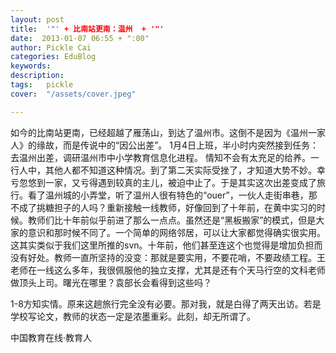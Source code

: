 ```yaml
---
layout: post  
title:  '"' + 比南站更南：温州  + '"'
date:  2013-01-07 06:55 + ":00" 
author: Pickle Cai  
categories: EduBlog  
keywords: 
description:   
tags:	pickle   
cover:  "/assets/cover.jpeg"  

---  
```

    
 如今的比南站更南，已经超越了雁荡山，到达了温州市。这倒不是因为《温州一家人》的缘故，而是传说中的“因公出差”。 1月4日上班，半小时内突然接到任务：去温州出差，调研温州市中小学教育信息化进程。 情知不会有太充足的给养。一行人中，其他人都不知道这种情况。到了第二天实际受挫了，才知道大势不妙。幸亏忽悠到一家，又亏得遇到较真的主儿，被迫中止了。于是其实这次出差变成了旅行。看了温州城的小弄堂，听了温州人很有特色的“ouer”，一伙人走街串巷，那不成了挑糖担子的人吗？重新接触一线教师，好像回到了十年前，在黄中实习的时候。教师们比十年前似乎前进了那么一点点。虽然还是“黑板搬家”的模式，但是大家的意识和那时候不同了。一个简单的网络邻居，可以让大家都觉得确实很实用。这其实类似于我们这里所推的svn。十年前，他们甚至连这个也觉得是增加负担而没有好处。教师一直所坚持的没变：那就是要实用，不要花哨，不要政绩工程。王老师在一线这么多年，我很佩服他的独立支撑，尤其是还有个天马行空的文科老师做顶头上司。曙光在哪里？袁部长会看得到这些吗？

1-8方知实情。原来这趟旅行完全没有必要。那对我，就是白得了两天出访。若是学校写论文，教师的状态一定是浓墨重彩。此刻，却无所谓了。										

		    
 中国教育在线·教育人

